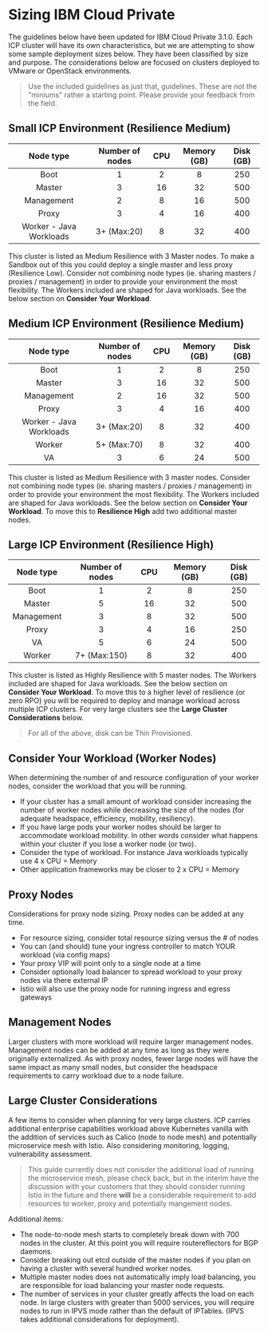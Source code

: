 # Sizing IBM Cloud Private

The guidelines below have been updated for IBM Cloud Private 3.1.0.  Each ICP cluster will have its own characteristics, but we are attempting to show some sample deployment sizes below.  They have been classified by size and purpose.  The considerations below are focused on clusters deployed to VMware or OpenStack environments.

> Use the included guidelines as just that, guidelines. These are not the "miniums" rather a starting point.  Please provide your feedback from the field.

## Small ICP Environment (Resilience Medium)							

| Node type | Number of nodes | CPU | Memory (GB) | Disk (GB) |
| :---: | :---: | :---: | :---: | :---: |
| Boot	| 1	| 2	| 8	| 250 |
|	Master	| 3	| 16	| 32	| 500 |
|	Management	| 2	| 8	| 16	| 500 |
|	Proxy	| 3	| 4	| 16	| 400 |
|	Worker - Java Workloads | 3+ (Max:20)	| 8	| 32	| 400 |

This cluster is listed as Medium Resilience with 3 Master nodes.  To make a Sandbox out of this you could deploy a single master and less proxy (Resilience Low).  Consider not combining node types (ie. sharing masters / proxies / management) in order to provide your environment the most flexibility.  The Workers included are shaped for Java workloads.  See the below section on **Consider Your Workload**.

## Medium ICP Environment	(Resilience Medium)							

| Node type | Number of nodes | CPU | Memory (GB) | Disk (GB) |
| :---: | :---: | :---: | :---: | :---: |
| Boot	| 1	| 2	| 8	| 250 |
|	Master	| 3	| 16	| 32	| 500 |
|	Management	| 2	| 16	| 32	| 500 |
|	Proxy	| 3	| 4	| 16	| 400 |
|	Worker - Java Workloads | 3+ (Max:20)	| 8	| 32	| 400 |
|	Worker | 5+ (Max:70)| 8 | 32	| 400 |
|	VA	| 3	| 6	| 24	| 500 |

This cluster is listed as Medium Resilience with 3 master nodes.  Consider not combining node types (ie. sharing masters / proxies / management) in order to provide your environment the most flexibility.  The Workers included are shaped for Java workloads.  See the below section on **Consider Your Workload**.  To move this to **Resilience High** add two additional master nodes.


## Large ICP Environment (Resilience High)							

| Node type | Number of nodes | CPU | Memory (GB) | Disk (GB) |
| :---: | :---: | :---: | :---: | :---: |
|	Boot	| 1	| 2	| 8	| 250 |
|	Master | 5 | 16 | 32	| 500 |
|	Management	| 3	| 8	| 32 |	500 |
|	Proxy |	3	| 4	| 16	| 250 |
|	VA |	5	 | 6	| 24	| 500 |
|	Worker | 7+	(Max:150)| 8	| 32	|400 |

This cluster is listed as Highly Resilience with 5 master nodes.  The Workers included are shaped for Java workloads.  See the below section on **Consider Your Workload**.  To move this to a higher level of resilience (or zero RPO) you will be required to deploy and manage workload across multiple ICP clusters.  For very large clusters see the **Large Cluster Considerations** below.

> For all of the above, disk can be Thin Provisioned.

## Consider Your Workload (Worker Nodes)
When determining the number of and resource configuration of your worker nodes, consider the workload that you will be running.
- If your cluster has a small amount of workload consider increasing the number of worker nodes while decreasing the size of the nodes (for adequate headspace, efficiency, mobility, resiliency).
- If you have large pods your worker nodes should be larger to accommodate workload mobility.  In other words consider what happens within your cluster if you lose a worker node (or two).
- Consider the type of workload.  For instance Java workloads typically use 4 x CPU = Memory
- Other application frameworks may be closer to 2 x CPU = Memory

## Proxy Nodes
Considerations for proxy node sizing.  Proxy nodes can be added at any time.
- For resource sizing, consider total resource sizing versus the # of nodes
- You can (and should) tune your ingress controller to match YOUR workload (via config maps)
- Your proxy VIP will point only to a single node at a time
- Consider optionally load balancer to spread workload to your proxy nodes via there external IP
- Istio will also use the proxy node for running ingress and egress gateways

## Management Nodes
Larger clusters with more workload will require larger management nodes.  Management nodes can be added at any time as long as they were originally externalized.  As with proxy nodes, fewer large nodes will have the same impact as many small nodes, but consider the headspace requirements to carry workload due to a node failure.

## Large Cluster Considerations
A few items to consider when planning for very large clusters.  ICP carries additional enterprise capabilities workload above Kubernetes vanilla with the addition of services such as Calico (node to node mesh) and potentially microservice mesh with Istio.  Also considering monitoring, logging, vulnerability assessment.

> This guide currently does not conisder the additional load of running the microservice mesh, please check back, but in the interim have the discussion with your customers that they should consider running Istio in the future and there **will** be a considerable requirement to add resources to worker, proxy and potentially mangement nodes.

Additional items:
- The node-to-node mesh starts to completely break down with 700 nodes in the cluster.  At this point you will require routereflectors for BGP daemons.
- Consider breaking out etcd outside of the master nodes if you plan on having a cluster with several hundred worker nodes.
- Multiple master nodes does not automatically imply load balancing, you are responsible for load balancing your master node requests.
- The number of services in your cluster greatly affects the load on each node.  In large clusters with greater than 5000 services, you will require nodes to run in IPVS mode rather than the default of IPTables.  (IPVS takes additional considerations for deployment).
